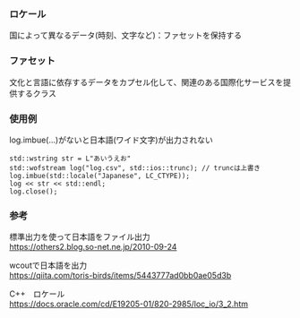 ### ロケール
国によって異なるデータ(時刻、文字など)：ファセットを保持する

### ファセット
文化と言語に依存するデータをカプセル化して、関連のある国際化サービスを提供するクラス  


### 使用例

log.imbue(...)がないと日本語(ワイド文字)が出力されない
```
std::wstring str = L"あいうえお"
std::wofstream log("log.csv", std::ios::trunc); // truncは上書き
log.imbue(std::locale("Japanese", LC_CTYPE));
log << str << std::endl;
log.close();
```

### 参考
標準出力を使って日本語をファイル出力  
https://others2.blog.so-net.ne.jp/2010-09-24

wcoutで日本語を出力  
https://qiita.com/toris-birds/items/5443777ad0bb0ae05d3b

C++　ロケール  
https://docs.oracle.com/cd/E19205-01/820-2985/loc_io/3_2.htm

